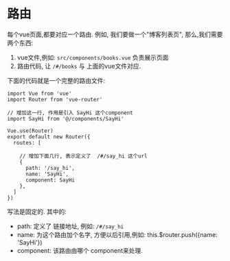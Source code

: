 # 路由

每个vue页面,都要对应一个路由.  例如, 我们要做一个"博客列表页", 那么,我们需要两个东西:

1. vue文件,例如: `src/components/books.vue`   负责展示页面
2. 路由代码, 让  `/#/books` 与 上面的vue文件对应.

下面的代码就是一个完整的路由文件:

```
import Vue from 'vue'
import Router from 'vue-router'

// 增加这一行, 作用是引入 SayHi 这个component
import SayHi from '@/components/SayHi'

Vue.use(Router)
export default new Router({
  routes: [

    // 增加下面几行, 表示定义了  /#/say_hi 这个url
    {
      path: '/say_hi',
      name: 'SayHi',
      component: SayHi
    },
  ]
})
```

写法是固定的. 其中的:

- path: 定义了 链接地址, 例如:   `/#/say_hi`
- name: 为这个路由加个名字, 方便以后引用,例如:   this.$router.push({name: 'SayHi'})
- component: 该路由由哪个 component来处理.

